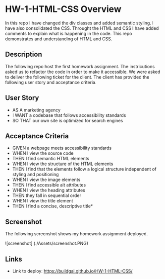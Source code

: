 # HW-1-HTML-CSS Overview 
In this repo I have changed the div classes and added semantic styling. I have also consolidated the CSS. Throught the HTML and CSS I have added comments to explain what is happening in the code. This repo demonstrates and understanding of HTML and CSS.

## Description 
The following repo host the first homework assignment. The instricutions asked us to refactor the code in order to make it accessible. We were asked to deliver the following ticket for the client. The client has provided the following user story and acceptance criteria. 

## User Story
* AS A marketing agency
* I WANT a codebase that follows accessibility standards
* SO THAT our own site is optimized for search engines

## Acceptance Criteria
* GIVEN a webpage meets accessibility standards
* WHEN I view the source code
* THEN I find semantic HTML elements
* WHEN I view the structure of the HTML elements
* THEN I find that the elements follow a logical structure independent of styling and positioning
* WHEN I view the image elements
* THEN I find accessible alt attributes
* WHEN I view the heading attributes
* THEN they fall in sequential order
* WHEN I view the title element
* THEN I find a concise, descriptive title*

## Screenshot
The following screenshot shows my homework assignment deployed. 

![screenshot] (./Assets/screenshot.PNG)

## Links 
* Link to deploy: https://buildgal.github.io/HW-1-HTML-CSS/


